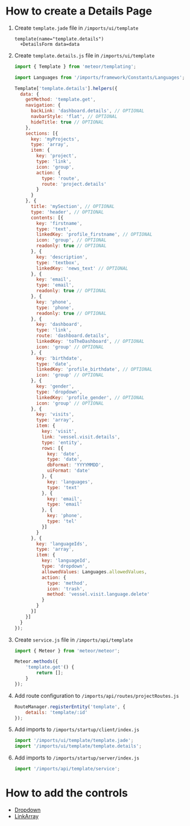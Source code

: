 How to create a Details Page
============================

1. Create `template.jade` file in `/imports/ui/template`

    ```pug
    template(name="template.details")
      +DetailsForm data=data
    ```

1. Create `template.details.js` file in `/imports/ui/template`

    ```javascript
    import { Template } from 'meteor/templating';

    import Languages from '/imports/framework/Constants/Languages';

    Template['template.details'].helpers({
      data: {
        getMethod: 'template.get',
        navigation: {
          backLink: 'dashboard.details', // OPTIONAL
          navbarStyle: 'flat', // OPTIONAL
          hideTitle: true // OPTIONAL
        },
        sections: [{
          key: 'myProjects',
          type: 'array',
          item: {
            key: 'project',
            type: 'link',
            icon: 'group',
            action: {
              type: 'route',
              route: 'project.details'
            }
          }
        }, {
          title: 'mySection', // OPTIONAL
          type: 'header', // OPTIONAL
          contents: [{
            key: 'firstname',
            type: 'text',
            linkedKey: 'profile_firstname', // OPTIONAL
            icon: 'group', // OPTIONAL
            readonly: true // OPTIONAL
          }, {
            key: 'description',
            type: 'textbox',
            linkedKey: 'news_text' // OPTIONAL
          }, {
            key: 'email',
            type: 'email',
            readonly: true // OPTIONAL
          }, {
            key: 'phone',
            type: 'phone',
            readonly: true // OPTIONAL
          }, {
            key: 'dashboard',
            type: 'link',
            route: 'dashboard.details',
            linkedKey: 'toTheDashboard', // OPTIONAL
            icon: 'group' // OPTIONAL
          }, {
            key: 'birthdate',
            type: 'date',
            linkedKey: 'profile_birthdate', // OPTIONAL
            icon: 'group' // OPTIONAL
          }, {
            key: 'gender',
            type: 'dropdown',
            linkedKey: 'profile_gender', // OPTIONAL
            icon: 'group' // OPTIONAL
          }, {
            key: 'visits',
            type: 'array',
            item: {
              key: 'visit',
              link: 'vessel.visit.details',
              type: 'entity',
              rows: [{
                key: 'date',
                type: 'date',
                dbFormat: 'YYYYMMDD',
                uiFormat: 'date'
              }, {
                key: 'languages',
                type: 'text'
              }, {
                key: 'email',
                type: 'email'
              }, {
                key: 'phone',
                type: 'tel'
              }]
            }
          }, {
            key: 'languageIds',
            type: 'array',
            item: {
              key: 'languageId',
              type: 'dropdown',
              allowedValues: Languages.allowedValues,
              action: {
                type: 'method',
                icon: 'trash',
                method: 'vessel.visit.language.delete'
              }
            }
          }]
        }]
      }
    });

    ```

3. Create `service.js` file in `/imports/api/template`

    ```javascript
    import { Meteor } from 'meteor/meteor';

    Meteor.methods({
        'template.get'() {
            return [];
        }
    });
    ```

4. Add route configuration to `/imports/api/routes/projectRoutes.js`

    ```javascript
    RouteManager.registerEntity('template', {
        details: 'template/:id'
    });
    ```

5. Add imports to ```/imports/startup/client/index.js```

    ```javascript
    import '/imports/ui/template/template.jade';
    import '/imports/ui/template/template.details';
    ```

6. Add imports to ```/imports/startup/server/index.js```

    ```javascript
    import '/imports/api/template/service';
    ```

How to add the controls
==========================

- [Dropdown](Dropdown/README.md)
- [LinkArray](LinkArray/README.md)
